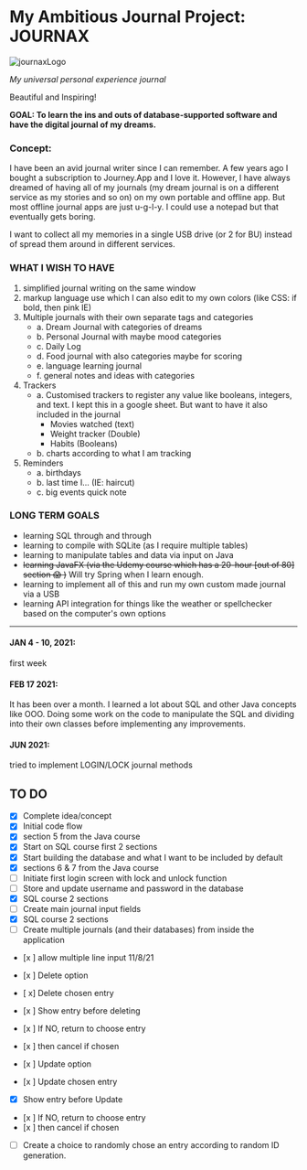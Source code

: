 # My Ambitious Journal Project: JOURNAX
![journaxLogo](https://github.com/immarisabel/Personal-Journal/blob/main/logotext.png)

*My universal personal experience journal*

Beautiful and Inspiring!

__GOAL: To learn the ins and outs of database-supported software and have the digital journal of my dreams.__

### Concept:
I have been an avid journal writer since I can remember. A few years ago I bought a subscription to Journey.App and I love it. However, I have always dreamed of having all of my journals (my dream journal is on a different service as my stories and so on) on my own portable and offline app. But most offline journal apps are just u-g-l-y. I could use a notepad but that eventually gets boring.

I want to collect all my memories in a single USB drive (or 2 for BU) instead of spread them around in different services.

### WHAT I WISH TO HAVE

1. simplified journal writing on the same window
2. markup language use which I can also edit to my own colors (like CSS: if bold, then pink IE)
3. Multiple journals with their own separate tags and categories 
	- a. Dream Journal with categories of dreams
	- b. Personal Journal with maybe mood categories
	- c. Daily Log
	- d. Food journal with also categories maybe for scoring
	- e. language learning journal
	- f. general notes and ideas with categories
4. Trackers
	- a. Customised trackers to register any value like booleans, integers, and text. I kept this in a google sheet. But want to have it also included in the journal
		- Movies watched (text)
		- Weight tracker (Double)
		- Habits (Booleans)
	- b. charts according to what I am tracking
5. Reminders
	- a. birthdays
	- b. last time I... (IE: haircut)
	- c. big events quick note

###	LONG TERM GOALS
- learning SQL through and through
- learning to compile with SQLite (as I require multiple tables)
- learning to manipulate tables and data via input on Java
- ~~learning JavaFX (via the Udemy course which has a 20-hour [out of 80] section :scream: )~~ Will try Spring when I learn enough.
- learning to implement all of this and run my own custom made journal via a USB
- learning API integration for things like the weather or spellchecker based on the computer's own options

---
#### JAN 4 - 10, 2021:
first week
#### FEB 17 2021: 
It has been over a month. I learned a lot about SQL and other Java concepts like OOO. Doing some work on the code to manipulate the SQL and dividing into their own classes before implementing any improvements.
#### JUN 2021:
tried to implement LOGIN/LOCK journal methods




## TO DO

- [x] Complete idea/concept 
- [x] Initial code flow
- [x] section 5 from the Java course
- [x] Start on SQL course first 2 sections
- [x] Start building the database and what I want to be included by default
- [x] sections 6 & 7 from the Java course
- [ ] Initiate first login screen with lock and unlock function
- [ ] Store and update username and password in the database
- [x] SQL course 2 sections
- [ ] Create main journal input fields
- [x] SQL course 2 sections
- [ ] Create multiple journals (and their databases) from inside the application
- [x ] allow multiple line input 11/8/21

- [x ] Delete option
- [ x] Delete chosen entry
- [x ] Show entry before deleting
- [x ] If NO, return to choose entry
- [x ] then cancel if chosen
- [x ] Update option
- [x ] Update chosen entry
- [x] Show entry before Update
- [x ] If NO, return to choose entry
- [x ] then cancel if chosen
	
- [ ] Create a choice to randomly chose an entry according to random ID generation.

	
